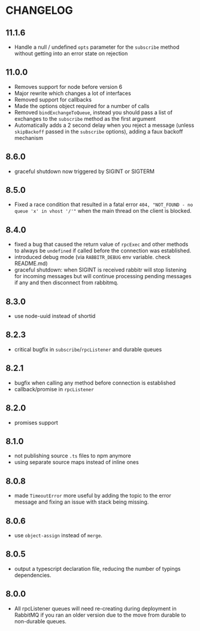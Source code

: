 # CHANGELOG

## 11.1.6
- Handle a null / undefined `opts` parameter for the `subscribe` method without getting into an error state on rejection

## 11.0.0
- Removes support for node before version 6
- Major rewrite which changes a lot of interfaces
- Removed support for callbacks
- Made the options object required for a number of calls
- Removed `bindExchangeToQueue`, instead you should pass a list of exchanges to the `subscribe` method as the first argument
- Automatically adds a 2 second delay when you reject a message (unless `skipBackoff` passed in the `subscribe` options), adding a faux backoff mechanism

## 8.6.0
- graceful shutdown now triggered by SIGINT or SIGTERM

## 8.5.0
- Fixed a race condition that resulted in a fatal error `404, "NOT_FOUND - no queue 'x' in vhost '/'"` when the main thread on the client is blocked.

## 8.4.0
- fixed a bug that caused the return value of `rpcExec` and other methods to always be `undefined` if called before the connection was established.
- introduced debug mode (via `RABBITR_DEBUG` env variable. check README.md)
- graceful shutdown: when SIGINT is received rabbitr will stop listening for incoming
messages but will continue processing pending messages if any and then disconnect from rabbitmq.

## 8.3.0
- use node-uuid instead of shortid

## 8.2.3
- critical bugfix in `subscribe`/`rpcListener` and durable queues

## 8.2.1
- bugfix when calling any method before connection is established
- callback/promise in `rpcListener`

## 8.2.0
- promises support

## 8.1.0
- not publishing source `.ts` files to npm anymore
- using separate source maps instead of inline ones

## 8.0.8
- made `TimeoutError` more useful by adding the topic to the error message and fixing an issue with stack being missing.

## 8.0.6
- use `object-assign` instead of `merge`.

## 8.0.5
- output a typescript declaration file, reducing the number of typings dependencies.

## 8.0.0
 * All rpcListener queues will need re-creating during deployment in RabbitMQ
  if you ran an older version due to the move from durable to non-durable queues.
